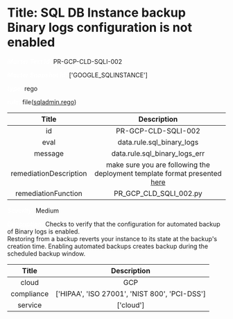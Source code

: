 



# Title: SQL DB Instance backup Binary logs configuration is not enabled


***<font color="white">Master Test Id:</font>*** PR-GCP-CLD-SQLI-002

***<font color="white">Master Snapshot Id:</font>*** ['GOOGLE_SQLINSTANCE']

***<font color="white">type:</font>*** rego

***<font color="white">rule:</font>*** file([sqladmin.rego])  
  
  
  
  

|Title|Description|
| :---: | :---: |
|id|PR-GCP-CLD-SQLI-002|
|eval|data.rule.sql_binary_logs|
|message|data.rule.sql_binary_logs_err|
|remediationDescription|make sure you are following the deployment template format presented <a href='https://cloud.google.com/sql/docs/mysql/admin-api/rest/v1beta4/instances' target='_blank'>here</a>|
|remediationFunction|PR_GCP_CLD_SQLI_002.py|


***<font color="white">Severity:</font>*** Medium

***<font color="white">Description:</font>*** Checks to verify that the configuration for automated backup of Binary logs is enabled.<br>Restoring from a backup reverts your instance to its state at the backup's creation time. Enabling automated backups creates backup during the scheduled backup window.  
  
  

|Title|Description|
| :---: | :---: |
|cloud|GCP|
|compliance|['HIPAA', 'ISO 27001', 'NIST 800', 'PCI-DSS']|
|service|['cloud']|



[sqladmin.rego]: https://github.com/prancer-io/prancer-compliance-test/tree/master/google/cloud/sqladmin.rego
